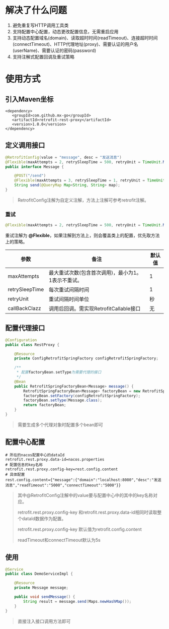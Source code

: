 # 解决了什么问题

1. 避免重复写HTTP调用工具类
2. 支持配置中心配置，动态更改配置信息，无需重启应用
3. 支持动态配置域名(domain)、读取超时时间(readTimeout)、连接超时时间(connectTimeout)、HTTP代理地址(proxy)、需要认证的用户名(userName)、需要认证的密码(password)
4. 支持注解式配置回调及重试策略

# 使用方式

## 引入Maven坐标

```properties
<dependency>
   <groupId>com.github.mx-go</groupId>
   <artifactId>retrofit-rest-proxy</artifactId>
   <version>1.0.0</version>
</dependency>
```

## 定义调用接口

```java
@RetrofitConfig(value = "message", desc = "发送消息")
@Flexible(maxAttempts = 2, retrySleepTime = 500, retryUnit = TimeUnit.MILLISECONDS)
public interface Message {

    @POST("/send")
    @Flexible(maxAttempts = 3, retrySleepTime = 1, retryUnit = TimeUnit.SECONDS)
    String send(@QueryMap Map<String, String> map);
}
```

> RetrofitConfig注解为自定义注解，方法上注解可参考retrofit注解。

### 重试

```java
@Flexible(maxAttempts = 2, retrySleepTime = 500, retryUnit = TimeUnit.MILLISECONDS)
```

重试注解为 **@Flexible**，如果注解到方法上，则会覆盖类上的配置，优先取方法上的策略。

| 参数           | 备注                                               | 默认值 |
| -------------- | -------------------------------------------------- | ------ |
| maxAttempts    | 最大重试次数(包含首次调用)，最小为1。1表示不重试。 | 1      |
| retrySleepTime | 每次重试间隔时间                                   | 1      |
| retryUnit      | 重试间隔时间单位                                   | 秒     |
| callBackClazz  | 调用后回调。需实现RetrofitCallable接口             | 无     |

## 配置代理接口

```java
@Configuration
public class RestProxy {

    @Resource
    private ConfigRetrofitSpringFactory configRetrofitSpringFactory;

    /**
     * 配置factoryBean.setType为需要代理的接口
     */
    @Bean
    public RetrofitSpringFactoryBean<Message> message() {
        RetrofitSpringFactoryBean<Message> factoryBean = new RetrofitSpringFactoryBean<>();
        factoryBean.setFactory(configRetrofitSpringFactory);
        factoryBean.setType(Message.class);
        return factoryBean;
    }
}
```

> 需要生成多个代理对象时配置多个bean即可

## 配置中心配置

```properties
# 所在的nacos配置中心的dataId
retrofit.rest.proxy.data-id=nacos.properties
# 配置信息的key名称
retrofit.rest.proxy.config-key=rest.config.content
# 具体配置
rest.config.content={"message":{"domain":"localhost:8080","desc":"发送消息","readTimeout":"5000","connectTimeout":"5000"}}
```

> 其中@RetrofitConfig注解中的value要与配置中心中的其中的key名称对应。
>
> retrofit.rest.proxy.config-key 和retrofit.rest.proxy.data-id相同时读取整个dataId数据作为配置。
>
> retrofit.rest.proxy.config-key 默认值为retrofit.config.content
>
> readTimeout和connectTimeout默认为5s

## 使用

```java
@Service
public class DemoServiceImpl {

    @Resource
    private Message message;

    public void sendMessage() {
        String result = message.send(Maps.newHashMap());
    }
}
```

> 直接注入接口调用方法即可